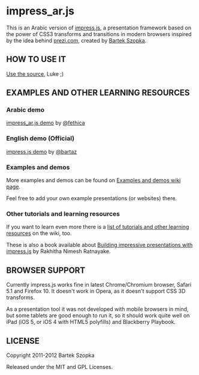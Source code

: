 impress_ar.js
============

This is an Arabic version of [impress.js](http://github.com/bartaz/impress.js), a presentation framework based on the power of CSS3 transforms and transitions in modern browsers inspired by the idea behind [prezi.com](http://prezi.com), created by [Bartek Szopka](http://github.com/bartaz).



HOW TO USE IT
---------------

[Use the source](https://github.com/fethica/impress_ar.js), Luke ;)



EXAMPLES AND OTHER LEARNING RESOURCES
---------------------------------------

### Arabic demo

[impress_ar.js demo](http://fethica.github.com/impress_ar.js) by [@fethica](http://twitter.com/fethica)

### English demo (Official)

[impress.js demo](http://bartaz.github.com/impress.js) by [@bartaz](http://twitter.com/bartaz)

### Examples and demos

More examples and demos can be found on [Examples and demos wiki page](http://github.com/bartaz/impress.js/wiki/Examples-and-demos).

Feel free to add your own example presentations (or websites) there.

### Other tutorials and learning resources

If you want to learn even more there is a [list of tutorials and other learning resources](https://github.com/bartaz/impress.js/wiki/impress.js-tutorials-and-other-learning-resources)
on the wiki, too.

These is also a book available about [Building impressive presentations with impress.js](http://www.packtpub.com/building-impressive-presentations-with-impressjs/book) by Rakhitha Nimesh Ratnayake.


BROWSER SUPPORT
-----------------

Currently impress.js works fine in latest Chrome/Chromium browser, Safari 5.1 and Firefox 10.
It doesn't work in Opera, as it doesn't support CSS 3D transforms.

As a presentation tool it was not developed with mobile browsers in mind, but some tablets are good
enough to run it, so it should work quite well on iPad (iOS 5, or iOS 4 with HTML5 polyfills) and 
Blackberry Playbook.



LICENSE
---------

Copyright 2011-2012 Bartek Szopka

Released under the MIT and GPL Licenses.


